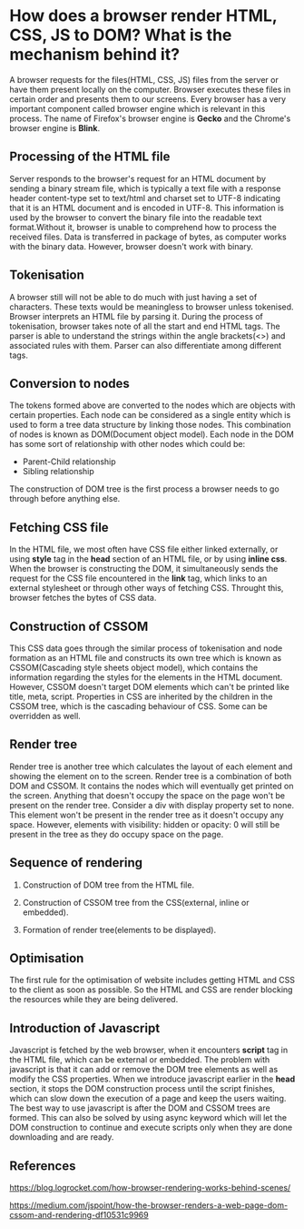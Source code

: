 # How does a browser render HTML, CSS, JS to DOM? What is the mechanism behind it?

A browser requests for the files(HTML, CSS, JS) files from the server or have them present locally on the computer. Browser executes these files in certain order and presents them to our screens. Every browser has a very important component called browser engine which is relevant in this process. The name of Firefox's browser engine is **Gecko** and the Chrome's browser engine is **Blink**.

## Processing of the HTML file

Server responds to the browser's request for an HTML document by sending a binary stream file, which is typically a text file with a response header content-type set to text/html and charset set to UTF-8 indicating that it is an HTML document and is encoded in UTF-8. This information is used by the browser to convert the binary file into the readable text format.Without it, browser is unable to comprehend how to process the received files. Data is transferred in package of bytes, as computer works with the binary data. However, browser doesn't work with binary.

## Tokenisation

A browser still will not be able to do much with just having a set of characters. These texts would be meaningless to browser unless tokenised.
Browser interprets an HTML file by parsing it. During the process of tokenisation, browser takes note of all the start and end HTML tags. The parser is able to understand the strings within the angle brackets(<>) and associated rules with them. Parser can also differentiate among different tags.

## Conversion to nodes 

The tokens formed above are converted to the nodes which are objects with certain properties. Each node can be considered as a single entity which is used to form a tree data structure by linking those nodes. This combination of nodes is known as DOM(Document object model). Each node in the DOM has some sort of relationship with other nodes which could be:

* Parent-Child relationship
* Sibling relationship

The construction of DOM tree is the first process a browser needs to go through before anything else. 

## Fetching CSS file

In the HTML file, we most often have CSS file either linked externally, or using **style** tag in the **head** section of an HTML file, or by using **inline css**. When the browser is constructing the DOM, it simultaneously sends the request for the CSS file encountered in the **link** tag, which links to an external stylesheet or through other ways of fetching CSS. Throught this, browser fetches the bytes of CSS data. 

## Construction of CSSOM

This CSS data goes through the similar process of tokenisation and node formation as an HTML file and constructs its own tree which is known as CSSOM(Cascading style sheets object model), which contains the information regarding the styles for the elements in the HTML document. However, CSSOM doesn't target DOM elements which can't be printed like title, meta, script. Properties in CSS are inherited by the children in the CSSOM tree, which is the cascading behaviour of CSS. Some can be overridden as well.


## Render tree

Render tree is another tree which calculates the layout of each element and showing the element on to the screen. Render tree is a combination of both DOM and CSSOM. It contains the nodes which will eventually get printed on the screen. Anything that doesn't occupy the space on the page won't be present on the render tree. Consider a div with display property set to none. This element won't be present in the render tree as it doesn't occupy any space. However, elements with visibility: hidden or opacity: 0 will still be present in the tree as they do occupy space on the page.

## Sequence of rendering

1. Construction of DOM tree from the HTML file.

2. Construction of CSSOM tree from the CSS(external, inline or embedded).

3. Formation of render tree(elements to be displayed).

## Optimisation 

The first rule for the optimisation of website includes getting HTML and CSS to the client as soon as possible. So the HTML and CSS are render blocking the resources while they are being delivered.

## Introduction of Javascript

Javascript is fetched by the web browser, when it encounters **script** tag in the HTML file, which can be external or embedded. The problem with javascript is that it can add or remove the DOM tree elements as well as modify the CSS properties. When we introduce javascript earlier in the **head** section, it stops the DOM construction process until the script finishes, which can slow down the execution of a page and keep the users waiting. The best way to use javascript is after the DOM and CSSOM trees are formed. This can also be solved by using async keyword which will let the DOM construction to continue and execute scripts only when they are done downloading and are ready.

## References

https://blog.logrocket.com/how-browser-rendering-works-behind-scenes/


https://medium.com/jspoint/how-the-browser-renders-a-web-page-dom-cssom-and-rendering-df10531c9969